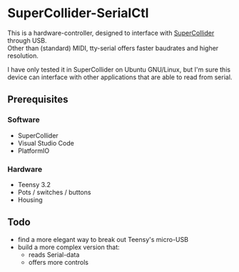 # SuperCollider-SerialCtl

This is a hardware-controller, designed to interface with [SuperCollider](https://github.com/supercollider/supercollider) through USB.  
Other than (standard) MIDI, tty-serial offers faster baudrates and higher resolution.  

I have only tested it in SuperCollider on Ubuntu GNU/Linux, but I'm sure this device can interface with other applications that are able to read from serial. 

## Prerequisites

### Software

- SuperCollider
- Visual Studio Code
- PlatformIO

### Hardware

- Teensy 3.2
- Pots / switches / buttons
- Housing

## Todo

- find a more elegant way to break out Teensy's micro-USB
- build a more complex version that:
	- reads Serial-data
	- offers more controls 
